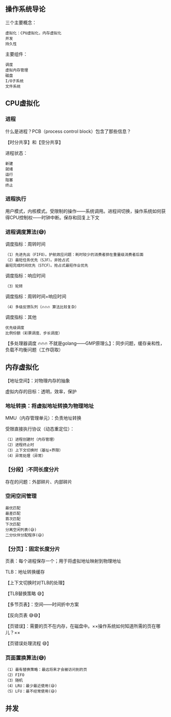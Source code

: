 ## 操作系统导论

三个主要概念：

    虚拟化：CPU虚拟化，内存虚拟化
    并发
    持久性


主要组件：

    调度
    虚拟内存管理
    磁盘
    I/O子系统
    文件系统

## CPU虚拟化

### 进程

什么是进程？PCB（process control block）包含了那些信息？

【时分共享】和【空分共享】

进程状态：

    新建
    就绪
    运行
    阻塞
    终止

### 进程执行

用户模式，内核模式。受限制的操作——系统调用。进程间切换，操作系统如何获得CPU控制权——时钟中断。保存和回复上下文

### 进程调度算法(😅)

调度指标：周转时间

    （1）先进先出（FIFO）。护航效应问题：耗时较少的消费者排在重量级消费者后面
    （2）最短任务优先（SJF）。非抢占式
    最短完成时间优先（STCF）。抢占式最短作业优先

调度指标：响应时间

    （3）轮转

调度指标：周转时间+响应时间

    （4）多级反馈队列（🔥🔥🔥 算法比较复杂）

调度指标：其他

    优先级调度
    比例份额（彩票调度、步长调度）

【多处理器调度 🔥🔥🔥 不就是golang——GMP原理么】：同步问题，缓存亲和性，负载不均衡问题（工作窃取）


## 内存虚拟化

【地址空间】：对物理内存的抽象

虚拟内存的目标：透明，效率，保护

### 地址转换：将虚拟地址转换为物理地址

MMU（内存管理单元）：负责地址转换

受限直接执行协议（动态重定位）：

    （1）进程创建时（内存管理）
    （2）进程终止时
    （3）上下文切换时（基址+界限）
    （4）异常处理（异常）

### 【分段】:不同长度分片

存在的问题：外部碎片、内部碎片


### 空闲空间管理

    最优匹配
    最差匹配
    首次匹配
    下次匹配
    分离空闲列表(😅)
    二分伙伴分配程序(😅)

### 【分页】：固定长度分片

页表：每个进程保存一个；用于将虚拟地址映射到物理地址

TLB：地址转换缓存

【上下文切换时对TLB的处理】

【TLB替换策略 😅】

【多节页表】：空间——时间折中方案

【反向页表 😅😅】

【页错误】：需要的页不在内存，在磁盘中。××操作系统如何知道所需的页在哪儿？××

【页错误处理流程 😅】

### 页面置换算法(😅)

    （1）最有替换策略：最远将来才会被访问到的页
    （2）FIFO
    （3）随机
    （4）LRU：最少最近使用(😅)
    （5）LFU：最不经常使用(😅)


## 并发




